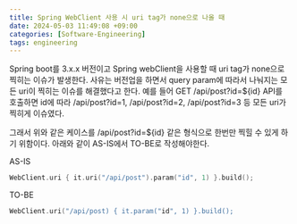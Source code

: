 ```yaml
---
title: Spring WebClient 사용 시 uri tag가 none으로 나올 때
date: 2024-05-03 11:49:08 +09:00
categories: [Software-Engineering]
tags: engineering
---
```


Spring boot를 3.x.x 버전이고 Spring webClient을 사용할 때 uri tag가 none으로 찍히는 이슈가 발생한다. 
사유는 버전업을 하면서 query param에 따라서 나눠지는 모든 uri이 찍히는 이슈를 해결했다고 한다. 
예를 들어 GET /api/post?id=${id} API를 호출하면 id에 따라 /api/post?id=1, /api/post?id=2, /api/post?id=3 등 모든 uri가 찍히게 이슈였다. 

그래서 위와 같은 케이스를 /api/post?id=${id} 같은 형식으로 한번만 찍힐 수 있게 하기 위함이다. 
아래와 같이 AS-IS에서 TO-BE로 작성해야한다.

AS-IS
```kotlin
WebClient.uri { it.uri("/api/post").param("id", 1) }.build(); 
```

TO-BE
```kotlin
WebClient.uri("/api/post) { it.param("id", 1) }.build(); 
```
